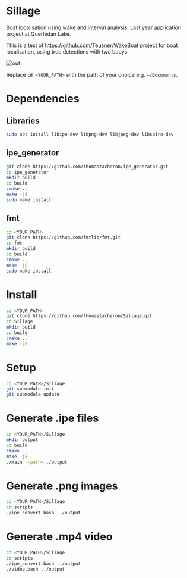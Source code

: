 # Sillage
Boat localisation using wake and interval analysis. Last year application project at Guerlédan Lake.

This is a test of https://github.com/Teusner/WakeBoat project for boat localisation, using true detections with two buoys.

![out](https://user-images.githubusercontent.com/114411509/218680032-6cc96afe-0677-40e0-886c-70fd600703ae.gif)

Replace ```cd <YOUR_PATH>``` with the path of your choice e.g. ```~/Documents```.

# Dependencies

## Libraries
```bash
sudo apt install libipe-dev libpng-dev libjpeg-dev libspiro-dev
```

## ipe_generator
```bash
git clone https://github.com/thomastacheron/ipe_generator.git
cd ipe_generator
mkdir build
cd build
cmake ..
make -j8
sudo make install
```

## fmt
```bash
cd <YOUR_PATH>
git clone https://github.com/fmtlib/fmt.git
cd fmt
mkdir build
cd build
cmake ..
make -j8
sudo make install
```

# Install

```bash
cd <YOUR_PATH>
git clone https://github.com/thomastacheron/Sillage.git
cd Sillage
mkdir build
cd build
cmake ..
make -j8
```

# Setup

```bash
cd <YOUR_PATH>/Sillage
git submodule init
git submodule update
```

# Generate .ipe files
```bash
cd <YOUR_PATH>/Sillage
mkdir output
cd build
cmake ..
make -j8
./main --path=../output
```

# Generate .png images
```bash
cd <YOUR_PATH>/Sillage
cd scripts
./ipe_convert.bash ../output
```

# Generate .mp4 video
```bash
cd <YOUR_PATH>/Sillage
cd scripts
./ipe_convert.bash ../output
./video.bash ../output
```
